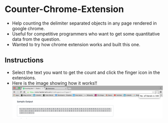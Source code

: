 # Counter-Chrome-Extension
* Help counting the delimiter separated objects in any page rendered in google chrome.
* Useful for competitive programmers who want to get some quantitative data from the question.
* Wanted to try how chrome extension works and built this one.

## Instructions
* Select the text you want to get the count and click the finger icon in the extensions.
* Here is the image showing how it works!!
![Chrome extension image](https://raw.githubusercontent.com/Lakshman-LD/Counter-Chrome-Extension/master/Counter.png)

